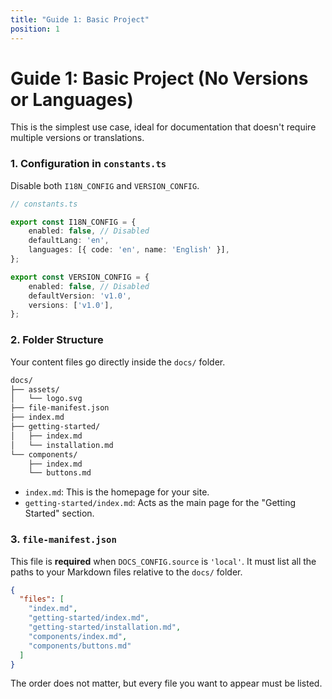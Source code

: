 ```yaml
---
title: "Guide 1: Basic Project"
position: 1
---
```


# Guide 1: Basic Project (No Versions or Languages)

This is the simplest use case, ideal for documentation that doesn't require multiple versions or translations.

### 1. Configuration in `constants.ts`

Disable both `I18N_CONFIG` and `VERSION_CONFIG`.

```typescript
// constants.ts

export const I18N_CONFIG = {
    enabled: false, // Disabled
    defaultLang: 'en',
    languages: [{ code: 'en', name: 'English' }],
};

export const VERSION_CONFIG = {
    enabled: false, // Disabled
    defaultVersion: 'v1.0',
    versions: ['v1.0'],
};
```

### 2. Folder Structure

Your content files go directly inside the `docs/` folder.

```bash
docs/
├── assets/
│   └── logo.svg
├── file-manifest.json
├── index.md
├── getting-started/
│   ├── index.md
│   └── installation.md
└── components/
    ├── index.md
    └── buttons.md
```
- `index.md`: This is the homepage for your site.
- `getting-started/index.md`: Acts as the main page for the "Getting Started" section.

### 3. `file-manifest.json`

This file is **required** when `DOCS_CONFIG.source` is `'local'`. It must list all the paths to your Markdown files relative to the `docs/` folder.

```json
{
  "files": [
    "index.md",
    "getting-started/index.md",
    "getting-started/installation.md",
    "components/index.md",
    "components/buttons.md"
  ]
}
```
The order does not matter, but every file you want to appear must be listed.
